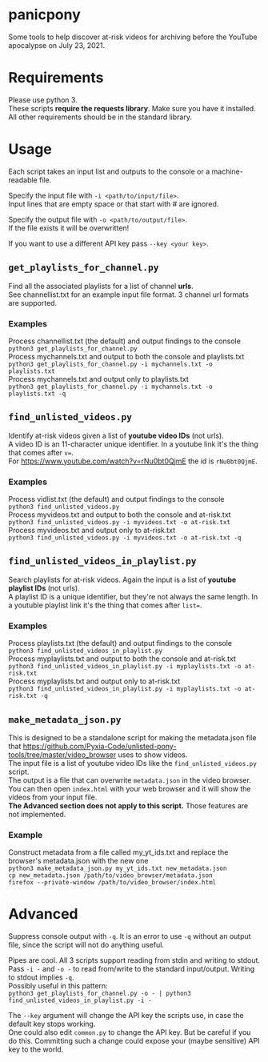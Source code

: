 # panicpony
Some tools to help discover at-risk videos for archiving before the YouTube apocalypse on July 23, 2021.

# Requirements
Please use python 3.  
These scripts **require the requests library**. Make sure you have it installed.  
All other requirements should be in the standard library.  

# Usage
Each script takes an input list and outputs to the console or a machine-readable file.  

Specify the input file with `-i <path/to/input/file>`.  
Input lines that are empty space or that start with # are ignored.  

Specify the output file with `-o <path/to/output/file>`.  
If the file exists it will be overwritten!  

If you want to use a different API key pass `--key <your key>`.  

## `get_playlists_for_channel.py`
Find all the associated playlists for a list of channel **urls**.  
See channellist.txt for an example input file format. 3 channel url formats are supported.  
### Examples
Process channellist.txt (the default) and output findings to the console  
`python3 get_playlists_for_channel.py`  
Process mychannels.txt and output to both the console and playlists.txt  
`python3 get_playlists_for_channel.py -i mychannels.txt -o playlists.txt`  
Process mychannels.txt and output only to playlists.txt  
`python3 get_playlists_for_channel.py -i mychannels.txt -o playlists.txt -q`  



## `find_unlisted_videos.py`
Identify at-risk videos given a list of **youtube video IDs** (not urls).  
A video ID is an 11-character unique identifier. In a youtube link it's the thing that comes after `v=`.  
For https://www.youtube.com/watch?v=rNu0bt0QjmE the id is `rNu0bt0QjmE`.  
### Examples
Process vidlist.txt (the default) and output findings to the console  
`python3 find_unlisted_videos.py`  
Process myvideos.txt and output to both the console and at-risk.txt  
`python3 find_unlisted_videos.py -i myvideos.txt -o at-risk.txt`  
Process myvideos.txt and output only to at-risk.txt  
`python3 find_unlisted_videos.py -i myvideos.txt -o at-risk.txt -q`  




## `find_unlisted_videos_in_playlist.py`
Search playlists for at-risk videos. Again the input is a list of **youtube playlist IDs** (not urls).  
A playlist ID is a unique identifier, but they're not always the same length. In a youtuble playlist link it's the thing that comes after `list=`.  
### Examples
Process playlists.txt (the default) and output findings to the console  
`python3 find_unlisted_videos_in_playlist.py`  
Process myplaylists.txt and output to both the console and at-risk.txt  
`python3 find_unlisted_videos_in_playlist.py -i myplaylists.txt -o at-risk.txt`  
Process myplaylists.txt and output only to at-risk.txt  
`python3 find_unlisted_videos_in_playlist.py -i myplaylists.txt -o at-risk.txt -q`  


## `make_metadata_json.py`
This is designed to be a standalone script for making the metadata.json file that https://github.com/Pyxia-Code/unlisted-pony-tools/tree/master/video_browser uses to show videos.  
The input file is a list of youtube video IDs like the `find_unlisted_videos.py` script.  
The output is a file that can overwrite `metadata.json` in the video browser. You can then open `index.html` with your web browser and it will show the videos from your input file.  
**The Advanced section does not apply to this script.** Those features are not implemented. 
### Example
Construct metadata from a file called my_yt_ids.txt and replace the browser's metadata.json with the new one  
`python3 make_metadata_json.py my_yt_ids.txt new_metadata.json`  
`cp new_metadata.json /path/to/video_browser/metadata.json`  
`firefox --private-window /path/to/video_browser/index.html`

# Advanced
Suppress console output with `-q`. It is an error to use `-q` without an output file, since the script will not do anything useful.  

Pipes are cool. All 3 scripts support reading from stdin and writing to stdout.  
Pass `-i -` and `-o -` to read from/write to the standard input/output.
Writing to stdout implies `-q`.  
Possibly useful in this pattern:  
`python3 get_playlists_for_channel.py -o - | python3 find_unlisted_videos_in_playlist.py -i -`

The `--key` argument will change the API key the scripts use, in case the default key stops working.  
One could also edit `common.py` to change the API key. But be careful if you do this. Committing such a change could expose your (maybe sensitive) API key to the world. 
